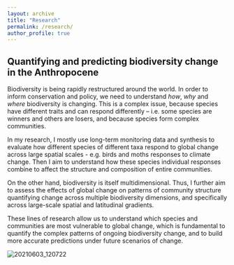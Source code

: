 ```yaml
---
layout: archive
title: "Research"
permalink: /research/
author_profile: true
---
```


## **Quantifying and predicting biodiversity change in the Anthropocene**

Biodiversity is being rapidly restructured around the world. In order to inform conservation and policy, we need to understand *how*, *why* and *where* biodiversity is changing. This is a complex issue, because species have different traits and can respond differently – i.e. some species are winners and others are losers, and because species form complex communities.

In my research, I mostly use long-term monitoring data and synthesis to evaluate how different species of different taxa respond to global change across large spatial scales - e.g. birds and moths responses to climate change. Then I aim to understand how these species individual responses combine to affect the structure and composition of entire communities.

On the other hand, biodiversity is itself multidimensional. Thus, I further aim to assess the effects of global change on patterns of community structure quantifying change across multiple biodiversity dimensions, and specifically across large-scale spatial and latitudinal gradients.

These lines of research allow us to understand which species and communities are most vulnerable to global change, which is fundamental to quantify the complex patterns of ongoing biodiversity change, and to build more accurate predictions under future scenarios of change.

![20210603_120722](https://user-images.githubusercontent.com/12911566/196736951-fc153c6c-3e59-47f8-826f-bc845ebb9e70.jpg)
